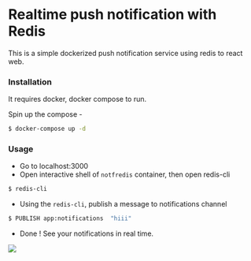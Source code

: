 # Realtime push notification with Redis

This is a simple dockerized push notification service using redis to react web.


### Installation

It requires docker, docker compose to run.

Spin up the compose  - 

```sh
$ docker-compose up -d 
```

### Usage

 - Go to localhost:3000
 - Open interactive shell of `notfredis` container, then open redis-cli
```sh
$ redis-cli
```
 - Using the `redis-cli`, publish a message to notifications channel 
```sh
$ PUBLISH app:notifications  "hiii"
```
 - Done ! See your notifications in real time.

![](demo.gif)
